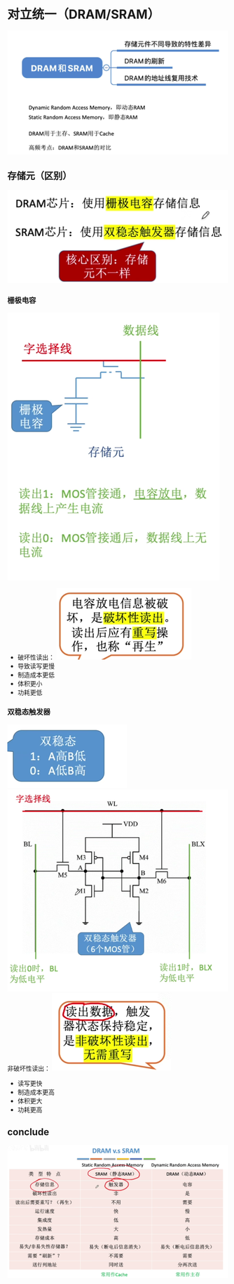 

# 对立统一（DRAM/SRAM）
![输入图片说明](/imgs/2025-08-06/2ornrJQ7AHT55Cdn.png)
## 存储元（区别）
![输入图片说明](/imgs/2025-08-06/zgGyI80svi9DRynu.png)
### 栅极电容
![输入图片说明](/imgs/2025-08-06/61hI39L7t3zntSO5.png)
- 破坏性读出：
![输入图片说明](/imgs/2025-08-06/WvbnEjk7byG2hrVD.png)
- 导致读写更慢
- 制造成本更低
- 体积更小
- 功耗更低
### 双稳态触发器
![输入图片说明](/imgs/2025-08-06/RT9EkoRbN5T8Ovz5.png)
![输入图片说明](/imgs/2025-08-06/S3mIJDWXplndrEgU.png)
非破坏性读出：
![输入图片说明](/imgs/2025-08-06/2o2mjJ8fTZ1lJzxN.png)
- 读写更快
- 制造成本更高
- 体积更大
- 功耗更高

## conclude
![输入图片说明](/imgs/2025-08-06/mLA8c6qvzwJq1veQ.png)
<!--stackedit_data:
eyJoaXN0b3J5IjpbLTExMzI0Mzc4MzZdfQ==
-->